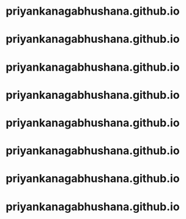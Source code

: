 # priyankanagabhushana.github.io
# priyankanagabhushana.github.io
# priyankanagabhushana.github.io
# priyankanagabhushana.github.io
# priyankanagabhushana.github.io
# priyankanagabhushana.github.io
# priyankanagabhushana.github.io
# priyankanagabhushana.github.io
